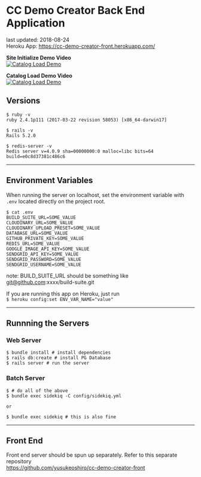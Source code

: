 # CC Demo Creator Back End Application
last updated: 2018-08-24  
Heroku App: https://cc-demo-creator-front.herokuapp.com/


**Site Initialize Demo Video**  
[![Catalog Load Demo](https://img.youtube.com/vi/bY9eACbcOM0/0.jpg)](https://www.youtube.com/watch?v=bY9eACbcOM0)



**Catalog Load Demo Video**  
[![Catalog Load Demo](https://img.youtube.com/vi/T7UKGEJl8-8/0.jpg)](https://www.youtube.com/watch?v=T7UKGEJl8-8)








## Versions

```
$ ruby -v
ruby 2.4.1p111 (2017-03-22 revision 58053) [x86_64-darwin17]

$ rails -v
Rails 5.2.0

$ redis-server -v
Redis server v=4.0.9 sha=00000000:0 malloc=libc bits=64 build=e0c8d37381c486c6
```


---

## Environment Variables
When running the server on localhost, set the environment variable with `.env` located directly on the project root.

```
$ cat .env
BUILD_SUITE_URL=SOME_VALUE
CLOUDINARY_URL=SOME_VALUE
CLOUDINARY_UPLOAD_PRESET=SOME_VALUE
DATABASE_URL=SOME_VALUE
GITHUB_PRIVATE_KEY=SOME_VALUE
REDIS_URL=SOME_VALUE
GOOGLE_IMAGE_API_KEY=SOME_VALUE
SENDGRID_API_KEY=SOME_VALUE
SENDGRID_PASSWORD=SOME_VALUE
SENDGRID_USERNAME=SOME_VALUE
```

note: BUILD_SUITE_URL should be something like git@github.com:xxxx/build-suite.git

If you are running this app on Heroku, just run  
`$ heroku config:set ENV_VAR_NAME="value"`

---

## Runnning the Servers


### Web Server
```
$ bundle install # install dependencies
$ rails db:create # install PG Database
$ rails server # run the server
```

### Batch Server
```
$ # do all of the above
$ bundle exec sidekiq -C config/sidekiq.yml

or

$ bundle exec sidekiq # this is also fine
```
---

## Front End
Front end server should be spun up separately. Refer to this separate repository  
https://github.com/yusukeoshiro/cc-demo-creator-front
